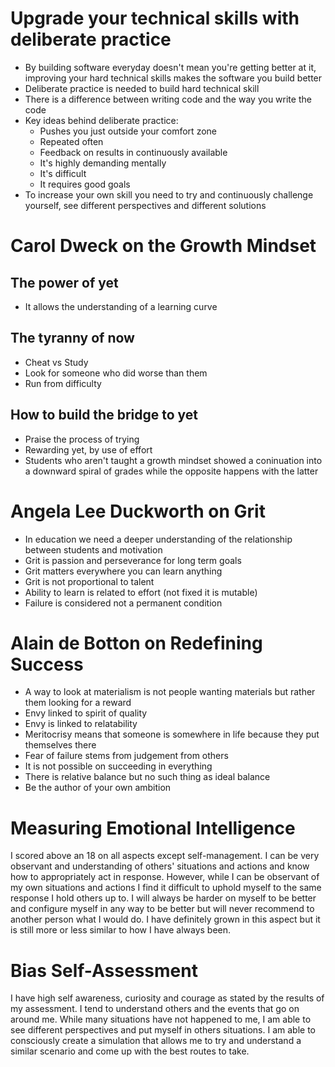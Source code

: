 # Upgrade your technical skills with deliberate practice

- By building software everyday doesn't mean you're getting better at it, improving your hard technical skills makes the software you build better
- Deliberate practice is needed to build hard technical skill
- There is a difference between writing code and the way you write the code
- Key ideas behind deliberate practice:
  - Pushes you just outside your comfort zone
  - Repeated often
  - Feedback on results in continuously available
  - It's highly demanding mentally
  - It's difficult
  - It requires good goals
- To increase your own skill you need to try and continuously challenge yourself, see different perspectives and different solutions

# Carol Dweck on the Growth Mindset

## The power of yet

- It allows the understanding of a learning curve

## The tyranny of now

- Cheat vs Study
- Look for someone who did worse than them
- Run from difficulty

## How to build the bridge to yet

- Praise the process of trying
- Rewarding yet, by use of effort
- Students who aren't taught a growth mindset showed a coninuation into a downward spiral of grades while the opposite happens with the latter

# Angela Lee Duckworth on Grit

- In education we need a deeper understanding of the relationship between students and motivation
- Grit is passion and perseverance for long term goals
- Grit matters everywhere you can learn anything 
- Grit is not proportional to talent
- Ability to learn is related to effort (not fixed it is mutable)
- Failure is considered not a permanent condition

# Alain de Botton on Redefining Success

- A way to look at materialism is not people wanting materials but rather them looking for a reward
- Envy linked to spirit of quality
- Envy is linked to relatability
- Meritocrisy means that someone is somewhere in life because they put themselves there
- Fear of failure stems from judgement from others
- It is not possible on succeeding in everything
- There is relative balance but no such thing as ideal balance
- Be the author of your own ambition

# Measuring Emotional Intelligence

I scored above an 18 on all aspects except self-management. I can be very observant and understanding of others' situations and actions and know how to appropriately act in response. However, while I can be observant of my own situations and actions I find it difficult to uphold myself to the same response I hold others up to. I will always be harder on myself to be better and configure myself in any way to be better but will never recommend to another person what I would do. I have definitely grown in this aspect but it is still more or less similar to how I have always been.

# Bias Self-Assessment

I have high self awareness, curiosity and courage as stated by the results of my assessment. I tend to understand others and the events that go on around me. While many situations have not happened to me, I am able to see different perspectives and put myself in others situations. I am able to consciously create a simulation that allows me to try and understand a similar scenario and come up with the best routes to take. 